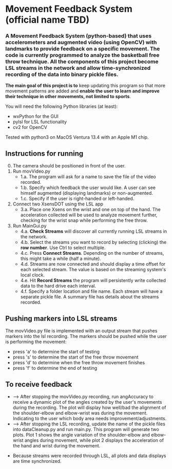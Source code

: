 # Movement Feedback System (official name TBD)

### A Movement Feedback System (python-based) that uses accelerometers and augmented video (using OpenCV) with landmarks to provide feedback on a specific movement. The code is currently programmed to analyze the basketball free throw technique. All the components of this project become LSL streams in the network and allow time-synchronized recording of the data into binary pickle files.

__The main goal of this project is to__ keep updating this program so that more movement patterns are added and __enable the user to learn and improve their technique in other movements, not limited to sports__.

You will need the following Python libraries (at least):
* wxPython for the GUI
* pylsl for LSL functionality
* cv2 for OpenCV

Tested with python3 on MacOS Ventura 13.4 with an Apple M1 chip. 

## Instructions for running
0. The camera should be positioned in front of the user.
1. Run movVideo.py
   * 1.a. The program will ask for a name to save the file of the video recorded.
   * 1.b. Specify which feedback the user would like. A user can see himself augmented (displaying landmarks) or non-augmented.
   * 1.c. Specify if the user is right-handed or left-handed.
3. Connect two XsensDOT using the LSL app
   * 3.a. Place one Xsens on the wrist and one on top of the hand. The acceleration collected will be used to analyze movement further, checking for the wrist snap while performing the free throw.
4. Run MainGui.py
   * 4.a. __Check Streams__ will discover all currently running LSL streams in the network.
   * 4.b. Select the streams you want to record by selecting (clicking) the __row number__. Use Ctrl to select multiple.
   * 4.c. Press __Connect Streams__. Depending on the number of streams, this might take a while (half a minute).
   * 4.d. Streams are now connected and should display a time offset for each selected stream. The value is based on the streaming system's local clock.
   * 4.e. Hit __Record Streams__ the program will persistently write collected data to the hard drive each interval.
   * 4.f. Specify a folder location and file name. Each stream will have a separate pickle file. A summary file has details about the streams recorded.

## Pushing markers into LSL streams
The movVideo.py file is implemented with an output stream that pushes markers into the lsl recording. The markers should be pushed while the user is performing the movement:
* press 'a' to determine the start of testing
* press 's' to determine the start of the free throw movement
* press 'd' to determine when the free throw movement finishes
* press 'f' to determine the end of testing
    

## To receive feedback
*  --> After stopping the movVideo.py recording, run angAccuracy to receive a dynamic plot of the angles created by the user's movements during the recording. The plot will display how well/bad the alignment of the shoulder-elbow and elbow-wrist was during the movement. Indicating to the user which body area needs improvement/adjustments.
*  --> After stopping the LSL recording, update the name of the pickle files into dataCleanup.py and run main.py. This program will generate two plots. Plot 1 shows the angle variation of the shoulder-elbow and elbow-wrist angles during movement, while plot 2 displays the acceleration of the hand and wrist during the movement. 
+ Because streams were recorded through LSL, all plots and data displays are time synchronized. 
